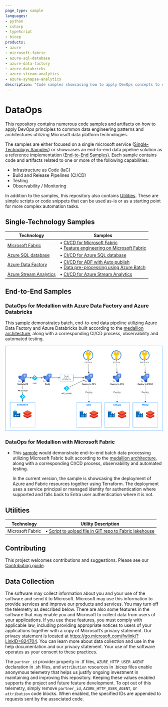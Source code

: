 ```yaml
---
page_type: sample
languages:
- python
- csharp
- typeScript
- bicep
products:
- azure
- microsoft-fabric
- azure-sql-database
- azure-data-factory
- azure-databricks
- azure-stream-analytics
- azure-synapse-analytics
description: "Code samples showcasing how to apply DevOps concepts to common data engineering patterns and architectures leveraging different Microsoft data platform technologies."
---
```


# DataOps

This repository contains numerous code samples and artifacts on how to apply DevOps principles to common data engineering patterns and architectures utilizing Microsoft data platform technologies.

The samples are either focused on a single microsoft service ([Single-Technology Samples](#single-technology-samples)) or showcases an end-to-end data pipeline solution as a reference implementation ([End-to-End Samples](#end-to-end-samples)). Each sample contains code and artifacts related to one or more of the following capabilities:

- Infrastructure as Code (IaC)
- Build and Release Pipelines (CI/CD)
- Testing
- Observability / Monitoring

In addition to the samples, this repository also contains [Utilities](#utilities). These are simple scripts or code snippets that can be used as-is or as a starting point for more complex automation tasks.

## Single-Technology Samples

| Technology | Samples |
| ---------- | ------- |
| [Microsoft Fabric](./single_tech_samples/fabric/README.md) | ▪️ [CI/CD for Microsoft Fabric](./single_tech_samples/fabric/fabric_ci_cd/README.md)<br> ▪️ [Feature engineering on Microsoft Fabric](./single_tech_samples/fabric/feature_engineering_on_fabric/README.md) |
| [Azure SQL database](./single_tech_samples/azuresql/README.md) | ▪️ [CI/CD for Azure SQL database](./single_tech_samples/azuresql/azuresql_ci_cd/README.md) |
| [Azure Data Factory](./single_tech_samples/datafactory/README.md) | ▪️ [CI/CD for ADF with Auto publish](./single_tech_samples/datafactory/adf_cicd_auto_publish/README.md)<br> ▪️ [Data pre-processing using Azure Batch](./single_tech_samples/datafactory/adf_data_pre_processing_with_azure_batch/README.md) |
| [Azure Stream Analytics](./single_tech_samples/streamanalytics/README.md) | ▪️ [CI/CD for Azure Stream Analytics](./single_tech_samples/streamanalytics/streamanalytics_ci_cd/README.md) |

## End-to-End Samples

### DataOps for Medallion with Azure Data Factory and Azure Databricks

This [sample](e2e_samples/parking_sensors/) demonstrates batch, end-to-end data pipeline utilizing Azure Data Factory and Azure Databricks built according to the [medallion architecture](https://learn.microsoft.com/azure/databricks/lakehouse/medallion), along with a corresponding CI/CD process, observability and automated testing.

[![Medallion with Azure Data Factory and Azure Databricks](docs/images/CI_CD_process_simplified.png "Architecture")](e2e_samples/parking_sensors/)

### DataOps for Medallion with Microsoft Fabric

- This [sample](./e2e_samples/fabric_dataops_sample/) would demonstrate end-to-end batch data processing utilizing Microsoft Fabric built according to the [medallion architecture](https://learn.microsoft.com/azure/databricks/lakehouse/medallion), along with a corresponding CI/CD process, observability and automated testing.

  In the current version, the sample is showcasing the deployment of Azure and Fabric resources together using Terraform. The deployment uses a service principal or managed identity for authentication where supported and falls back to Entra user authentication where it is not.

## Utilities

| Technology | Utility Description |
| ---------- | ------------------- |
| Microsoft Fabric | ▪️ [Script to upload file in GIT repo to Fabric lakehouse](./utilities/fabric/README.md#python-script-to-upload-file-in-git-repo-to-fabric-lakehouse)|

## Contributing

This project welcomes contributions and suggestions. Please see our [Contributing guide](/CONTRIBUTING.md).

## Data Collection

The software may collect information about you and your use of the software and send it to
Microsoft. Microsoft may use this information to provide services and improve our products
and services. You may turn off the telemetry as described below. There are also some features
in the software that may enable you and Microsoft to collect data from users of your applications.
If you use these features, you must comply with applicable law, including providing appropriate
notices to users of your applications together with a copy of Microsoft’s privacy statement. Our
privacy statement is located at https://go.microsoft.com/fwlink/?LinkID=824704. You can learn more
about data collection and use in the help documentation and our privacy statement. Your use of the
software operates as your consent to these practices.

The `partner_id` provider property in .tf files, `AZURE_HTTP_USER_AGENT` declaration in .sh files, and `attribution` 
resources in .bicep files enable anonymous telemetry that helps us justify ongoing investment in 
maintaining and improving this repository. Keeping these values enabled supports the project and future 
feature development. To opt out of this telemetry, simply remove `partner_id`, `AZURE_HTTP_USER_AGENT`, 
or `attribution` code blocks. When enabled, the specified IDs are appended to requests sent by the associated code.
